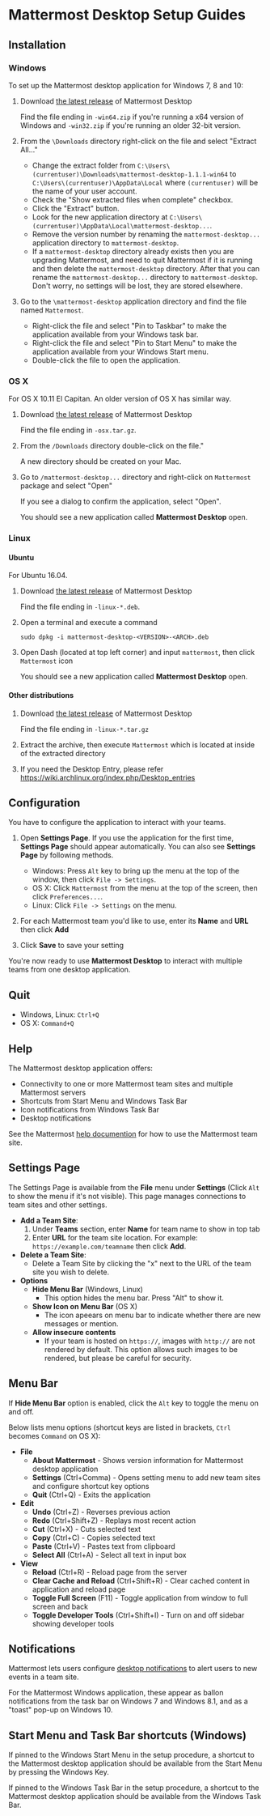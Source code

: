 # Mattermost Desktop Setup Guides

## Installation

### Windows
To set up the Mattermost desktop application for Windows 7, 8 and 10:

1. Download [the latest release](https://github.com/mattermost/desktop/releases) of Mattermost Desktop

   Find the file ending in `-win64.zip` if you're running a x64 version of Windows and `-win32.zip` if you're running an older 32-bit version.

2. From the `\Downloads` directory right-click on the file and select "Extract All..."

   - Change the extract folder from `C:\Users\(currentuser)\Downloads\mattermost-desktop-1.1.1-win64` to `C:\Users\(currentuser)\AppData\Local` where `(currentuser)` will be the name of your user account.
   - Check the "Show extracted files when complete" checkbox.
   - Click the "Extract" button.
   - Look for the new application directory at `C:\Users\(currentuser)\AppData\Local\mattermost-desktop...`.
   - Remove the version number by renaming the `mattermost-desktop...` application directory to `mattermost-desktop`.
   - If a `mattermost-desktop` directory already exists then you are upgrading Mattermost, and need to quit Mattermost if it is running and then delete the `mattermost-desktop` directory. After that you can rename the `mattermost-desktop...` directory to `mattermost-desktop`. Don't worry, no settings will be lost, they are stored elsewhere.

3. Go to the `\mattermost-desktop` application directory and find the file named `Mattermost`.

   - Right-click the file and select "Pin to Taskbar" to make the application available from your Windows task bar.
   - Right-click the file and select "Pin to Start Menu" to make the application available from your Windows Start menu.
   - Double-click the file to open the application.


### OS X
For OS X 10.11 El Capitan. An older version of OS X has similar way.

1. Download [the latest release](https://github.com/mattermost/desktop/releases) of Mattermost Desktop

   Find the file ending in `-osx.tar.gz`.

2. From the `/Downloads` directory double-click on the file."

   A new directory should be created on your Mac.

3. Go to `/mattermost-desktop...` directory and right-click on `Mattermost` package and select "Open"

   If you see a dialog to confirm the application, select "Open".

   You should see a new application called **Mattermost Desktop** open.


### Linux

#### Ubuntu
For Ubuntu 16.04.

1. Download [the latest release](https://github.com/mattermost/desktop/releases) of Mattermost Desktop

   Find the file ending in `-linux-*.deb`.

2. Open a terminal and execute a command

   `sudo dpkg -i mattermost-desktop-<VERSION>-<ARCH>.deb`

3. Open Dash (located at top left corner) and input `mattermost`, then click `Mattermost` icon

   You should see a new application called **Mattermost Desktop** open.

#### Other distributions
1. Download [the latest release](https://github.com/mattermost/desktop/releases) of Mattermost Desktop

   Find the file ending in `-linux-*.tar.gz`

2. Extract the archive, then execute `Mattermost` which is located at inside of the extracted directory

3. If you need the Desktop Entry, please refer https://wiki.archlinux.org/index.php/Desktop_entries

## Configuration
You have to configure the application to interact with your teams.

1. Open **Settings Page**. If you use the application for the first time, **Settings Page** should appear automatically.
   You can also see **Settings Page** by following methods.

   - Windows: Press `Alt` key to bring up the menu at the top of the window, then click `File -> Settings`.
   - OS X: Click `Mattermost` from the menu at the top of the screen, then click `Preferences...`.
   - Linux: Click `File -> Settings` on the menu.

2. For each Mattermost team you'd like to use, enter its **Name** and **URL** then click **Add**

3. Click **Save** to save your setting

You're now ready to use **Mattermost Desktop** to interact with multiple teams from one desktop application.


## Quit
- Windows, Linux: `Ctrl+Q`
- OS X: `Command+Q`


## Help

The Mattermost desktop application offers:

- Connectivity to one or more Mattermost team sites and multiple Mattermost servers
- Shortcuts from Start Menu and Windows Task Bar
- Icon notifications from Windows Task Bar
- Desktop notifications

See the Mattermost [help documention](http://docs.mattermost.com/help/getting-started/signing-in.html) for how to use the Mattermost team site.


## Settings Page

The Settings Page is available from the **File** menu under **Settings** (Click `Alt` to show the menu if it's not visible). This page manages connections to team sites and other settings.

- **Add a Team Site**:
   1. Under **Teams** section, enter **Name** for team name to show in top tab
   2. Enter **URL** for the team site location. For example: `https://example.com/teamname` then click **Add**.
- **Delete a Team Site**:
   - Delete a Team Site by clicking the "x" next to the URL of the team site you wish to delete.
- **Options**
   - **Hide Menu Bar** (Windows, Linux)
      - This option hides the menu bar. Press "Alt" to show it.
   - **Show Icon on Menu Bar** (OS X)
      - The icon apeears on menu bar to indicate whether there are new messages or mention.
   - **Allow insecure contents**
      - If your team is hosted on `https://`, images with `http://` are not rendered by default.
        This option allows such images to be rendered, but please be careful for security.


## Menu Bar

If **Hide Menu Bar** option is enabled, click the `Alt` key to toggle the menu on and off.

Below lists menu options (shortcut keys are listed in brackets, `Ctrl` becomes `Command` on OS X):

- **File**
  - **About Mattermost** - Shows version information for Mattermost desktop application
  - **Settings** (Ctrl+Comma) - Opens setting menu to add new team sites and configure shortcut key options
  - **Quit** (Ctrl+Q) - Exits the application
- **Edit**
  - **Undo** (Ctrl+Z) - Reverses previous action
  - **Redo** (Ctrl+Shift+Z) - Replays most recent action
  - **Cut** (Ctrl+X) - Cuts selected text
  - **Copy** (Ctrl+C) - Copies selected text
  - **Paste** (Ctrl+V) - Pastes text from clipboard
  - **Select All** (Ctrl+A) - Select all text in input box
- **View**
  - **Reload** (Ctrl+R) - Reload page from the server
  - **Clear Cache and Reload** (Ctrl+Shift+R) - Clear cached content in application and reload page
  - **Toggle Full Screen** (F11) - Toggle application from window to full screen and back
  - **Toggle Developer Tools** (Ctrl+Shift+I) - Turn on and off sidebar showing developer tools


## Notifications

Mattermost lets users configure [desktop notifications](http://docs.mattermost.com/help/getting-started/configuring-notifications.html#desktop-notifications) to alert users to new events in a team site.

For the Mattermost Windows application, these appear as ballon notifications from the task bar on Windows 7 and Windows 8.1, and as a "toast" pop-up on Windows 10.


## Start Menu and Task Bar shortcuts (Windows)

If pinned to the Windows Start Menu in the setup procedure, a shortcut to the Mattermost desktop application should be available from the Start Menu by pressing the Windows Key.

If pinned to the Windows Task Bar in the setup procedure, a shortcut to the Mattermost desktop application should be available from the Windows Task Bar.
